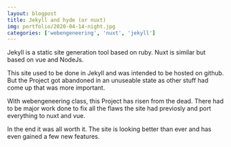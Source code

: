 ```yaml
---
layout: blogpost
title: Jekyll and hyde (or nuxt)
img: portfolio/2020-04-14-night.jpg
categories: ['webengeneering', 'nuxt', 'jekyll']
---
```

Jekyll is a static site generation tool based on ruby. Nuxt is similar but based on vue and NodeJs.
<!--more-->
This site used to be done in Jekyll and was intended to be hosted on github. But the Project got abandoned in an unuseable state as other stuff had come up that was more important.  

With webengeneering class, this Project has risen from the dead. There had to be major work done to fix all the flaws the site had previosly and port everything to nuxt and vue.

In the end it was all worth it. The site is looking better than ever and has even gained a few new features.
